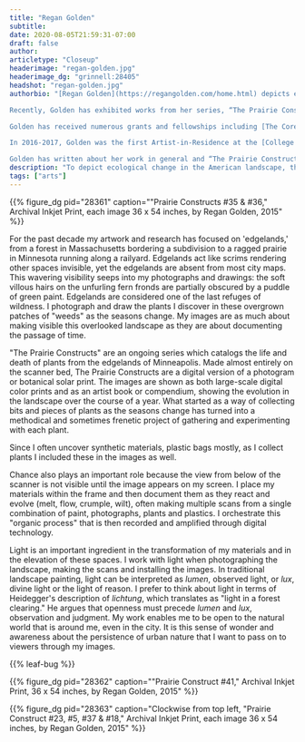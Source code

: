 ```yaml
---
title: "Regan Golden"
subtitle:
date: 2020-08-05T21:59:31-07:00
draft: false
author:
articletype: "Closeup"
headerimage: "regan-golden.jpg"
headerimage_dg: "grinnell:28405"
headshot: "regan-golden.jpg"
authorbio: "[Regan Golden](https://regangolden.com/home.html) depicts ecological change in the American landscape using drawing materials and altered photographs. Golden’s images have been exhibited in solo and group shows both nationally and internationally, including Harvard University’s [Fisher Forestry Museum](https://harvardforest.fas.harvard.edu/fisher-museum), [The Cue Art Foundation](http://cueartfoundation.org) in New York City and the [Museum of Contemporary Photography](http://www.mocp.org) in Chicago.

Recently, Golden has exhibited works from her series, “The Prairie Constructs,” which comprises over 140 mixed-media images which draw heavily on the Tallgrass Midwest for inspiration. Golden has exhibited  works from the series at [Soo Visual Art Center](https://www.soovac.org) in Minneapolis, Residuals at the [Architecture Library of the University of Minnesota](https://www.continuum.umn.edu/2017/07/residuals-regan-golden-maura-rockcastle) and Unearth at the [Painting Center](https://www.thepaintingcenter.org/unearth) in New York City. We have chosen a number of images from the series to feature in this issue of Rootstalk.

Golden has received numerous grants and fellowships including [The Core Program Fellowship in Critical Studies](https://www.mfah.org/fellowships/core-program/core-how-apply) at the [Museum of Fine Arts Houston](https://www.mfah.org), [The Jerome Foundation Emerging Artist Fellowship](https://archive.jeromefdn.org), [The Minnesota State Arts Board Artist Initiative Grant](http://www.arts.state.mn.us/grants), and a [Long-term Ecological Research Grant in the Arts](https://lternet.edu) from [The National Science Foundation](https://www.nsf.gov).

In 2016-2017, Golden was the first Artist-in-Residence at the [College of Biological Sciences Conservatory](https://cbs.umn.edu/conservatory/artist) at the University of Minnesota, a home for rare and endangered plants from around the world. Golden is currently a Lecturer in Drawing, Painting, and Critical Studies at the [University of Minnesota](https://twin-cities.umn.edu) and the [Minneapolis College of Art and Design](https://mcad.edu).

Golden has written about her work in general and “The Prairie Constructs” in particular in the above artist's statement."
description: "To depict ecological change in the American landscape, this artist brings together paints, drawing materials and altered photographs."
tags: ["arts"]
---
```


{{% figure_dg pid="28361" caption="\"Prairie Constructs #35 & #36,\" Archival Inkjet Print, each image 36 x 54 inches, by Regan Golden, 2015" %}}

For the past decade my artwork and research has focused on 'edgelands,'
from a forest in Massachusetts bordering a subdivision to a ragged
prairie in Minnesota running along a railyard. Edgelands act like scrims
rendering other spaces invisible, yet the edgelands are absent from most
city maps. This wavering visibility seeps into my photographs and
drawings: the soft villous hairs on the unfurling fern fronds are
partially obscured by a puddle of green paint. Edgelands are considered
one of the last refuges of wildness. I photograph and draw the plants I
discover in these overgrown patches of "weeds" as the seasons change. My
images are as much about making visible this overlooked landscape as
they are about documenting the passage of time.

"The Prairie Constructs" are an ongoing series which catalogs the life
and death of plants from the edgelands of Minneapolis. Made almost
entirely on the scanner bed, The Prairie Constructs are a digital
version of a photogram or botanical solar print. The images are shown as
both large-scale digital color prints and as an artist book or
compendium, showing the evolution in the landscape over the course of a
year. What started as a way of collecting bits and pieces of plants as
the seasons change has turned into a methodical and sometimes frenetic
project of gathering and experimenting with each plant.

Since I often uncover synthetic materials, plastic bags mostly, as I
collect plants I included these in the images as well.

Chance also plays an important role because the view from below of the
scanner is not visible until the image appears on my screen. I place my
materials within the frame and then document them as they react and
evolve (melt, flow, crumple, wilt), often making multiple scans from a
single combination of paint, photographs, plants and plastics. I
orchestrate this "organic process" that is then recorded and amplified
through digital technology.

Light is an important ingredient in the transformation of my materials
and in the elevation of these spaces. I work with light when
photographing the landscape, making the scans and installing the images.
In traditional landscape painting, light can be interpreted as *lumen*,
observed light, or *lux*, divine light or the light of reason. I prefer
to think about light in terms of Heidegger's description of *lichtung*,
which translates as "light in a forest clearing." He argues that
openness must precede *lumen* and *lux*, observation and judgment. My
work enables me to be open to the natural world that is around me, even
in the city. It is this sense of wonder and awareness about the
persistence of urban nature that I want to pass on to viewers through my
images.

{{% leaf-bug %}}

{{% figure_dg pid="28362" caption="\"Prairie Construct #41,\" Archival Inkjet Print,  36 x 54 inches, by Regan Golden, 2015" %}}

{{% figure_dg pid="28363" caption="Clockwise from top left, \"Prairie Construct #23, #5, #37 & #18,\" Archival Inkjet Print, each image 36 x 54 inches, by Regan Golden, 2015" %}}

